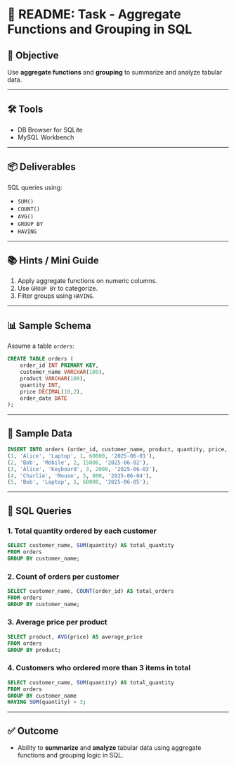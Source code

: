 # 📄 README: Task - Aggregate Functions and Grouping in SQL

## 🧩 Objective
Use **aggregate functions** and **grouping** to summarize and analyze tabular data.

---

## 🛠️ Tools
- DB Browser for SQLite  
- MySQL Workbench

---

## 📦 Deliverables
SQL queries using:
- `SUM()`
- `COUNT()`
- `AVG()`
- `GROUP BY`
- `HAVING`

---

## 📚 Hints / Mini Guide

1. Apply aggregate functions on numeric columns.
2. Use `GROUP BY` to categorize.
3. Filter groups using `HAVING`.

---

## 📊 Sample Schema

Assume a table `orders`:

```sql
CREATE TABLE orders (
    order_id INT PRIMARY KEY,
    customer_name VARCHAR(100),
    product VARCHAR(100),
    quantity INT,
    price DECIMAL(10,2),
    order_date DATE
);
```

---

## 🔢 Sample Data

```sql
INSERT INTO orders (order_id, customer_name, product, quantity, price, order_date) VALUES
(1, 'Alice', 'Laptop', 1, 60000, '2025-06-01'),
(2, 'Bob', 'Mobile', 2, 15000, '2025-06-02'),
(3, 'Alice', 'Keyboard', 3, 2000, '2025-06-03'),
(4, 'Charlie', 'Mouse', 5, 800, '2025-06-04'),
(5, 'Bob', 'Laptop', 1, 60000, '2025-06-05');
```

---

## 🧮 SQL Queries

### 1. Total quantity ordered by each customer
```sql
SELECT customer_name, SUM(quantity) AS total_quantity
FROM orders
GROUP BY customer_name;
```

### 2. Count of orders per customer
```sql
SELECT customer_name, COUNT(order_id) AS total_orders
FROM orders
GROUP BY customer_name;
```

### 3. Average price per product
```sql
SELECT product, AVG(price) AS average_price
FROM orders
GROUP BY product;
```

### 4. Customers who ordered more than 3 items in total
```sql
SELECT customer_name, SUM(quantity) AS total_quantity
FROM orders
GROUP BY customer_name
HAVING SUM(quantity) > 3;
```

---

## ✅ Outcome
- Ability to **summarize** and **analyze** tabular data using aggregate functions and grouping logic in SQL.

